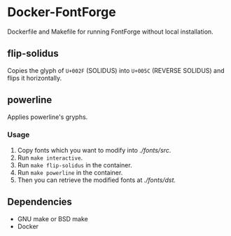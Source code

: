 # Docker-FontForge
Dockerfile and Makefile for running FontForge without local installation.

## flip-solidus

Copies the glyph of `U+002F` (SOLIDUS) into `U+005C` (REVERSE SOLIDUS) and flips it horizontally.


## powerline

Applies powerline's gryphs.

### Usage

1. Copy fonts which you want to modify into *./fonts/src*.
2. Run `make interactive`.
3. Run `make flip-solidus` in the container.
4. Run `make powerline` in the container.
5. Then you can retrieve the modified fonts at *./fonts/dst.*

## Dependencies

- GNU make or BSD make
- Docker
